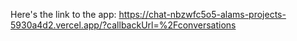 Here's the link to the app: 
https://chat-nbzwfc5o5-alams-projects-5930a4d2.vercel.app/?callbackUrl=%2Fconversations
